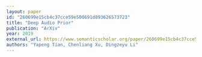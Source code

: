 ```yaml
---
layout: paper
id: "260699e15cb4c37cce59e500691d893626573723"
title: "Deep Audio Prior"
publication: "ArXiv"
year: 2019
external_url: https://www.semanticscholar.org/paper/260699e15cb4c37cce59e500691d893626573723
authors: "Yapeng Tian, Chenliang Xu, Dingzeyu Li"
---
```

